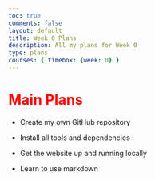 ```yaml
---
toc: true
comments: false
layout: default
title: Week 0 Plans
description: All my plans for Week 0
type: plans
courses: { timebox: {week: 0} }
---
```


# <span style="color: red;">Main Plans</span>

- Create my own GitHub repository

- Install all tools and dependencies

- Get the website up and running locally

- Learn to use markdown